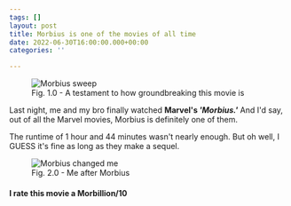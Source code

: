 ```yaml
---
tags: []
layout: post
title: Morbius is one of the movies of all time
date: 2022-06-30T16:00:00.000+00:00
categories: ''

---
```

<figure>
<img src="https://cdn.discordapp.com/attachments/749821207800447077/992270356435968101/cover3.jpg" alt="Morbius sweep">
<figcaption>Fig. 1.0 - A testament to how groundbreaking this movie is</figcaption>  
</figure>

Last night, me and my bro finally watched **Marvel's _'Morbius.'_** And I'd say, out of all the Marvel movies, Morbius is definitely one of them.

The runtime of 1 hour and 44 minutes wasn't nearly enough. But oh well, I GUESS it's fine as long as they make a sequel.

<figure>
<img src="https://cdn.discordapp.com/attachments/749821207800447077/992274175748218962/ezgif-5-b701a1102f.gif" alt="Morbius changed me">
<figcaption>Fig. 2.0 - Me after Morbius</figcaption>
</figure>

#### I rate this movie a Morbillion/10